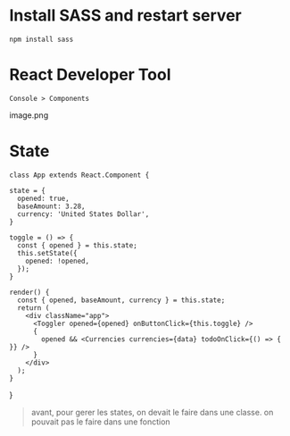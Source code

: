 # Install SASS and restart server

    npm install sass

# React Developer Tool

    Console > Components

image.png


# State

    class App extends React.Component {

    state = {
      opened: true,
      baseAmount: 3.28,
      currency: 'United States Dollar',
    }
  
    toggle = () => {
      const { opened } = this.state;
      this.setState({
        opened: !opened,
      });
    }
  
    render() {
      const { opened, baseAmount, currency } = this.state;
      return (
        <div className="app">
          <Toggler opened={opened} onButtonClick={this.toggle} />
          {
            opened && <Currencies currencies={data} todoOnClick={() => { }} />
          }
        </div>
      );
    }
  }


>avant, pour gerer les states, on devait le faire dans une classe. on pouvait pas le faire dans une fonction 




